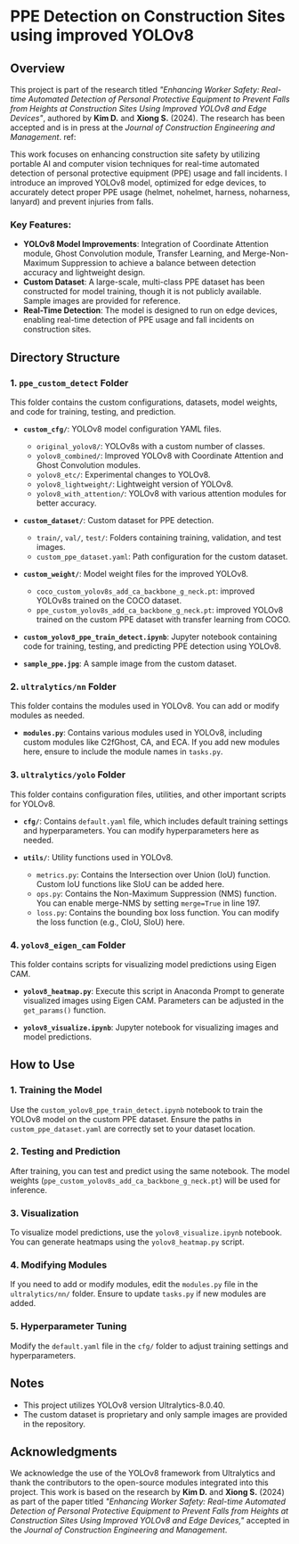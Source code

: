 # PPE Detection on Construction Sites using improved YOLOv8

## Overview
This project is part of the research titled *"Enhancing Worker Safety: Real-time Automated Detection of Personal Protective Equipment to Prevent Falls from Heights at Construction Sites Using Improved YOLOv8 and Edge Devices"*, authored by **Kim D.** and **Xiong S.** (2024). The research has been accepted and is in press at the *Journal of Construction Engineering and Management*.
ref: 

This work focuses on enhancing construction site safety by utilizing portable AI and computer vision techniques for real-time automated detection of personal protective equipment (PPE) usage and fall incidents. I introduce an improved YOLOv8 model, optimized for edge devices, to accurately detect proper PPE usage (helmet, nohelmet, harness, noharness, lanyard) and prevent injuries from falls.

### Key Features:
- **YOLOv8 Model Improvements**: Integration of Coordinate Attention module, Ghost Convolution module, Transfer Learning, and Merge-Non-Maximum Suppression to achieve a balance between detection accuracy and lightweight design.
- **Custom Dataset**: A large-scale, multi-class PPE dataset has been constructed for model training, though it is not publicly available. Sample images are provided for reference.
- **Real-Time Detection**: The model is designed to run on edge devices, enabling real-time detection of PPE usage and fall incidents on construction sites.

## Directory Structure

### 1. `ppe_custom_detect` Folder
This folder contains the custom configurations, datasets, model weights, and code for training, testing, and prediction.

- **`custom_cfg/`**: YOLOv8 model configuration YAML files.
    - `original_yolov8/`: YOLOv8s with a custom number of classes.
    - `yolov8_combined/`: Improved YOLOv8 with Coordinate Attention and Ghost Convolution modules.
    - `yolov8_etc/`: Experimental changes to YOLOv8.
    - `yolov8_lightweight/`: Lightweight version of YOLOv8.
    - `yolov8_with_attention/`: YOLOv8 with various attention modules for better accuracy.

- **`custom_dataset/`**: Custom dataset for PPE detection.
    - `train/`, `val/`, `test/`: Folders containing training, validation, and test images.
    - `custom_ppe_dataset.yaml`: Path configuration for the custom dataset.

- **`custom_weight/`**: Model weight files for the improved YOLOv8.
    - `coco_custom_yolov8s_add_ca_backbone_g_neck.pt`: improved YOLOv8s trained on the COCO dataset.
    - `ppe_custom_yolov8s_add_ca_backbone_g_neck.pt`: improved YOLOv8 trained on the custom PPE dataset with transfer learning from COCO.

- **`custom_yolov8_ppe_train_detect.ipynb`**: Jupyter notebook containing code for training, testing, and predicting PPE detection using YOLOv8.

- **`sample_ppe.jpg`**: A sample image from the custom dataset.

### 2. `ultralytics/nn` Folder
This folder contains the modules used in YOLOv8. You can add or modify modules as needed.

- **`modules.py`**: Contains various modules used in YOLOv8, including custom modules like C2fGhost, CA, and ECA. If you add new modules here, ensure to include the module names in `tasks.py`.

### 3. `ultralytics/yolo` Folder
This folder contains configuration files, utilities, and other important scripts for YOLOv8.

- **`cfg/`**: Contains `default.yaml` file, which includes default training settings and hyperparameters. You can modify hyperparameters here as needed.

- **`utils/`**: Utility functions used in YOLOv8.
    - `metrics.py`: Contains the Intersection over Union (IoU) function. Custom IoU functions like SIoU can be added here.
    - `ops.py`: Contains the Non-Maximum Suppression (NMS) function. You can enable merge-NMS by setting `merge=True` in line 197.
    - `loss.py`: Contains the bounding box loss function. You can modify the loss function (e.g., CIoU, SIoU) here.

### 4. `yolov8_eigen_cam` Folder
This folder contains scripts for visualizing model predictions using Eigen CAM.

- **`yolov8_heatmap.py`**: Execute this script in Anaconda Prompt to generate visualized images using Eigen CAM. Parameters can be adjusted in the `get_params()` function.

- **`yolov8_visualize.ipynb`**: Jupyter notebook for visualizing images and model predictions.

## How to Use

### 1. Training the Model
Use the `custom_yolov8_ppe_train_detect.ipynb` notebook to train the YOLOv8 model on the custom PPE dataset. Ensure the paths in `custom_ppe_dataset.yaml` are correctly set to your dataset location.

### 2. Testing and Prediction
After training, you can test and predict using the same notebook. The model weights (`ppe_custom_yolov8s_add_ca_backbone_g_neck.pt`) will be used for inference.

### 3. Visualization
To visualize model predictions, use the `yolov8_visualize.ipynb` notebook. You can generate heatmaps using the `yolov8_heatmap.py` script.

### 4. Modifying Modules
If you need to add or modify modules, edit the `modules.py` file in the `ultralytics/nn/` folder. Ensure to update `tasks.py` if new modules are added.

### 5. Hyperparameter Tuning
Modify the `default.yaml` file in the `cfg/` folder to adjust training settings and hyperparameters.

## Notes
- This project utilizes YOLOv8 version Ultralytics-8.0.40.
- The custom dataset is proprietary and only sample images are provided in the repository.

## Acknowledgments
We acknowledge the use of the YOLOv8 framework from Ultralytics and thank the contributors to the open-source modules integrated into this project. This work is based on the research by **Kim D.** and **Xiong S.** (2024) as part of the paper titled *"Enhancing Worker Safety: Real-time Automated Detection of Personal Protective Equipment to Prevent Falls from Heights at Construction Sites Using Improved YOLOv8 and Edge Devices,"* accepted in the *Journal of Construction Engineering and Management*.